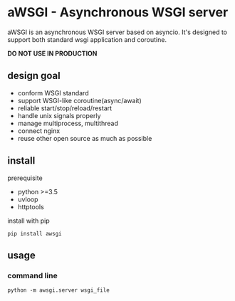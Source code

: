 # aWSGI - Asynchronous WSGI server
aWSGI is an asynchronous WSGI server based on asyncio. It's designed to support both standard wsgi application and coroutine.

**DO NOT USE IN PRODUCTION**

## design goal
 * conform WSGI standard
 * support WSGI-like coroutine(async/await)
 * reliable start/stop/reload/restart
 * handle unix signals properly
 * manage multiprocess, multithread
 * connect nginx
 * reuse other open source as much as possible

## install
prerequisite

 * python >=3.5
 * uvloop
 * httptools

install with pip

	pip install awsgi
	
## usage
### command line
	
	python -m awsgi.server wsgi_file
	
